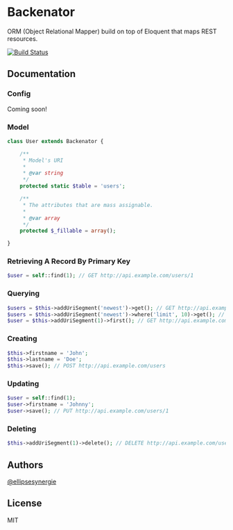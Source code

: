 # Backenator

ORM (Object Relational Mapper) build on top of Eloquent that maps REST resources.

[![Build Status](https://travis-ci.org/ellipsesynergie/backenator.png?branch=develop)](https://travis-ci.org/ellipsesynergie/backenator)

## Documentation

### Config

Coming soon!

### Model

```php
class User extends Backenator {

    /**
     * Model's URI
     *
     * @var string
     */
    protected static $table = 'users';

    /**
     * The attributes that are mass assignable.
     *
     * @var array
     */
    protected $_fillable = array();

}
```

### Retrieving A Record By Primary Key

```php
$user = self::find(1); // GET http://api.example.com/users/1
```

### Querying

```php
$users = $this->addUriSegment('newest')->get(); // GET http://api.example.com/users/newest
$users = $this->addUriSegment('newest')->where('limit', 10)->get(); // GET http://api.example.com/users/newest?limit=10
$user = $this->addUriSegment(1)->first(); // GET http://api.example.com/users/1
```

### Creating

```php
$this->firstname = 'John';
$this->lastname = 'Doe';
$this->save(); // POST http://api.example.com/users
```

### Updating

```php
$user = self::find(1);
$user->firstname = 'Johnny';
$user->save(); // PUT http://api.example.com/users/1
```

### Deleting

```php
$this->addUriSegment(1)->delete(); // DELETE http://api.example.com/users/1
```

## Authors

[@ellipsesynergie](http://github.com/ellipsesynergie)

## License

MIT
